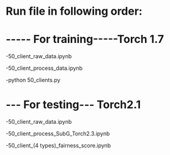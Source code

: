 # Run file in following order:
# ----- For training-----Torch 1.7
-50_client_raw_data.ipynb

-50_client_process_data.ipynb

-python 50_clients.py


# --- For testing--- Torch2.1
-50_client_raw_data.ipynb

-50_client_process_SubG_Torch2.3.ipynb

-50_client_(4 types)_fairness_score.ipynb
